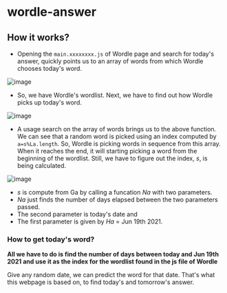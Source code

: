 # wordle-answer

## How it works?

- Opening the `main.xxxxxxxx.js` of Wordle page and search for today's answer, quickly points us to an array of words from which Wordle chooses today's word.  


![image](https://user-images.githubusercontent.com/2135089/151059636-34ed70f6-2cb5-4493-9f74-5254e11c8585.png)


- So, we have Wordle's wordlist. Next, we have to find out how Wordle picks up today's word.

![image](https://user-images.githubusercontent.com/2135089/151059978-9bace9a0-501c-4ed1-bf61-db0f05948e9a.png)

- A usage search on the array of words brings us to the above function. We can see that a random word is picked using an index computed by `a=s%La.length`. So, Wordle is picking words in sequence from this array. When it reaches the end, it will starting picking a word from the beginning of the wordlist. Still, we have to figure out the index, *s*, is being calculated. 

![image](https://user-images.githubusercontent.com/2135089/151061636-7d295cb4-3070-4eec-ad07-9511268f9212.png)


- *s* is compute from Ga by calling a funcation *Na* with two parameters. 
- *Na* just finds the number of days elapsed between the two parameters passed.
- The second parameter is today's date and 
- The first parameter is given by *Ha* = Jun 19th 2021.


### How to get today's word?
**All we have to do is find the number of days between today and Jun 19th 2021 and use it as the index for the wordlist found in the js file of Wordle**

Give any random date, we can predict the word for that date. That's what this webpage is based on, to find today's and tomorrow's answer.
